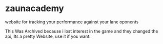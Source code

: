 # zaunacademy
website for tracking your performance against your lane oponents

This Was Archived because i lost interest in the game and they changed the api, Its a pretty Website, use it if you want.
